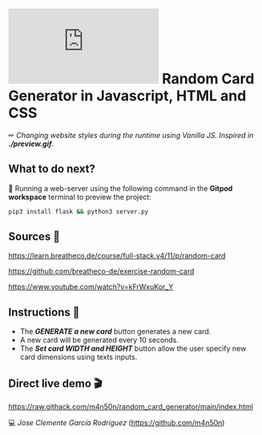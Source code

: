 # ![4Geeks Logo](http://assets.breatheco.de/apis/img/images.php?blob&random&cat=icon&tags=4geeks,16) Random Card Generator in Javascript, HTML and CSS

✏ *Changing website styles during the runtime using Vanilla JS. Inspired in **./preview.gif***.

## What to do next?

📄 Running a web-server using the following command in the **Gitpod workspace** terminal to preview the project:

```sh
pip3 install flask && python3 server.py
```

## Sources 📌

<https://learn.breatheco.de/course/full-stack.v4/11/p/random-card>

<https://github.com/breatheco-de/exercise-random-card>

<https://www.youtube.com/watch?v=kFrWxuKor_Y>

## Instructions 📄

* The ***GENERATE a new card*** button generates a new card.
* A new card will be generated every 10 seconds.
* The ***Set card WIDTH and HEIGHT*** button allow the user specify new card dimensions using texts inputs.

## Direct live demo 🎬

<https://raw.githack.com/m4n50n/random_card_generator/main/index.html>

💻 _Jose Clemente García Rodríguez_ (<https://github.com/m4n50n>)
